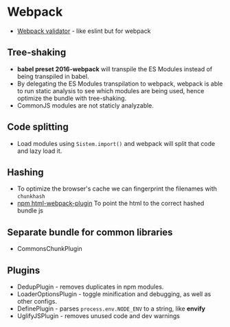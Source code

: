 # Webpack

- [Webpack validator](https://github.com/js-dxtools/webpack-validator) - like eslint but for webpack

## Tree-shaking

- **babel preset 2016-webpack** will transpile the ES Modules instead of being transpiled in babel. 
- By delegating the ES Modules transpilation to webpack, webpack is able to run static analysis to see which modules are being used, hence optimize the bundle with tree-shaking. 
- CommonJS modules are not staticly analyzable.

## Code splitting

- Load modules using `Sistem.import()` and webpack will split that code and lazy load it.

## Hashing

- To optimize the browser's cache we can fingerprint the filenames with `chunkhash`
- [npm html-webpack-plugin](https://github.com/jantimon/html-webpack-plugin) To point the html to the correct hashed bundle js 

## Separate bundle for common libraries

- CommonsChunkPlugin 

## Plugins

- DedupPlugin - removes duplicates in npm modules.
- LoaderOptionsPlugin - toggle minification and debugging, as well as other configs.
- DefinePlugin - parses `process.env.NODE_ENV` to a string, like **envify**
- UglifyJSPlugin - removes unused code and dev warnings